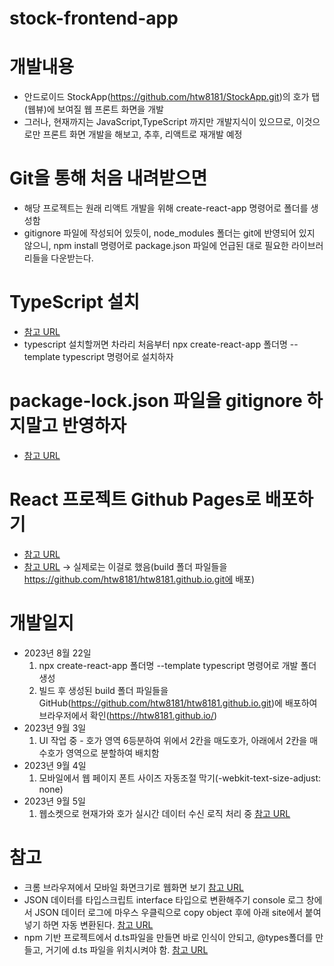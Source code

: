 # stock-frontend-app

# 개발내용
- 안드로이드 StockApp(https://github.com/htw8181/StockApp.git)의 호가 탭(웹뷰)에 보여질 웹 프론트 화면을 개발
- 그러나, 현재까지는 JavaScript,TypeScript 까지만 개발지식이 있으므로, 이것으로만 프론트 화면 개발을 해보고, 추후, 리액트로 재개발 예정

# Git을 통해 처음 내려받으면
- 해당 프로젝트는 원래 리액트 개발을 위해 create-react-app 명령어로 폴더를 생성함
-  gitignore 파일에 작성되어 있듯이, node_modules 폴더는 git에 반영되어 있지 않으니, npm install 명령어로 package.json 파일에 언급된 대로 필요한 라이브러리들을 다운받는다.

# TypeScript 설치
- [참고 URL](https://forsaken.tistory.com/entry/%EB%A6%AC%EC%95%A1%ED%8A%B8%EC%97%90-typescript-%EC%84%A4%EC%B9%98-%ED%95%98%EA%B8%B0)
- typescript 설치할꺼면 차라리 처음부터 npx create-react-app 폴더명 --template typescript 명령어로 설치하자

# package-lock.json 파일을 gitignore 하지말고 반영하자
- [참고 URL](https://hyunjun19.github.io/2018/03/23/package-lock-why-need/)

# React 프로젝트 Github Pages로 배포하기
- [참고 URL](https://medium.com/hcleedev/web-react-%ED%94%84%EB%A1%9C%EC%A0%9D%ED%8A%B8-github-pages%EB%A1%9C-%EB%B0%B0%ED%8F%AC%ED%95%98%EA%B8%B0-f62e59a2e210)
- [참고 URL](https://codingapple.com/unit/react-build-deploy-github-pages/) -> 실제로는 이걸로 했음(build 폴더 파일들을 https://github.com/htw8181/htw8181.github.io.git에 배포)

# 개발일지
- 2023년 8월 22일 
  1. npx create-react-app 폴더명 --template typescript 명령어로 개발 폴더 생성
  2. 빌드 후 생성된 build 폴더 파일들을 GitHub(https://github.com/htw8181/htw8181.github.io.git)에 배포하여 브라우저에서 확인(https://htw8181.github.io/) 
- 2023년 9월 3일
  1. UI 작업 중 - 호가 영역 6등분하여 위에서 2칸을 매도호가, 아래에서 2칸을 매수호가 영역으로 분할하여 배치함
- 2023년 9월 4일
  1. 모바일에서 웹 페이지 폰트 사이즈 자동조절 막기(-webkit-text-size-adjust: none)
- 2023년 9월 5일
  1. 웹소켓으로 현재가와 호가 실시간 데이터 수신 로직 처리 중
  [참고 URL](https://sir.kr/qa/396075)

# 참고
- 크롬 브라우져에서 모바일 화면크기로 웹화면 보기 [참고 URL](http://openlec.co.kr/%EC%9B%B9-%EB%AA%A8%EB%B0%94%EC%9D%BC%EB%A1%9C-%EB%B3%B4%EA%B8%B0-%ED%99%94%EB%A9%B4%ED%81%AC%EA%B8%B0-%EC%9E%90%EB%8F%99%EC%A1%B0%EC%A0%95-%EB%A9%94%ED%83%80%ED%83%9C%EA%B7%B8/)
- JSON 데이터를 타입스크립트 interface 타입으로 변환해주기 
console 로그 창에서 JSON 데이터 로그에 마우스 우클릭으로 copy object 후에 아래 site에서 붙여넣기 하면 자동 변환된다.
[참고 URL](https://transform.tools/json-to-typescript)
- npm 기반 프로젝트에서 d.ts파일을 만들면 바로 인식이 안되고, @types폴더를 만들고, 거기에 d.ts 파일을 위치시켜야 함.
[참고 URL](https://kimchanjung.github.io/programming/2020/07/05/typescipt-import-js-module-error/)